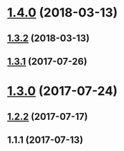 <a name="1.4.0"></a>
# [1.4.0](https://github.com/jacoblapworth/TradeMe.TradeMe.IconFont/compare/1.3.2...1.4.0) (2018-03-13)



<a name="1.3.2"></a>
## [1.3.2](https://github.com/jacoblapworth/TradeMe.TradeMe.IconFont/compare/v1.3.1...1.3.2) (2018-03-13)



<a name="1.3.1"></a>
## [1.3.1](https://github.com/jacoblapworth/TradeMe.TradeMe.IconFont/compare/v1.3.0...v1.3.1) (2017-07-26)



<a name="1.3.0"></a>
# [1.3.0](https://github.com/jacoblapworth/TradeMe.TradeMe.IconFont/compare/v1.2.2...v1.3.0) (2017-07-24)



<a name="1.2.2"></a>
## [1.2.2](https://github.com/jacoblapworth/TradeMe.TradeMe.IconFont/compare/v1.2.1...v1.2.2) (2017-07-17)



<a name="1.1.1"></a>
## 1.1.1 (2017-07-13)



